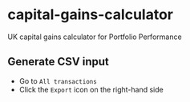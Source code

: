 # capital-gains-calculator
UK capital gains calculator for Portfolio Performance

## Generate CSV input
- Go to `All transactions`
- Click the `Export` icon on the right-hand side
